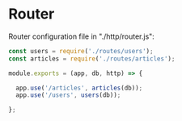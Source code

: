 # Router

Router configuration file in "./http/router.js":

```javascript
const users = require('./routes/users');
const articles = require('./routes/articles');

module.exports = (app, db, http) => {

  app.use('/articles', articles(db));
  app.use('/users', users(db));

};
```


